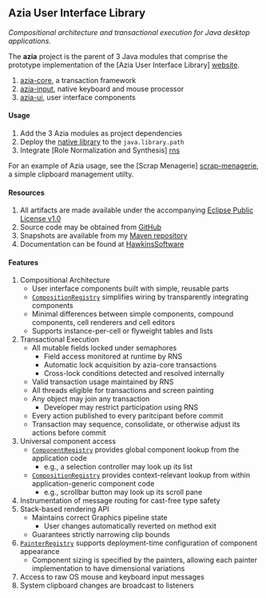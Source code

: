 Azia User Interface Library
---------------------------

*Compositional architecture and transactional execution for Java* 
*desktop applications.*

The **azia** project is the parent of 3 Java modules that comprise 
the prototype implementation of the [Azia User Interface Library]
[website].

[website]: http://www.hawkinssoftware.net/oss/azia

1. [azia-core], a transaction framework 
2. [azia-input], native keyboard and mouse processor
3. [azia-ui], user interface components

[azia-core]: https://github.com/byron-hawkins/org.hawkinssoftware.azia-core/blob/master/azia-core/README.md
[azia-input]: https://github.com/byron-hawkins/org.hawkinssoftware.azia-input/blob/master/azia-input/README.md
[azia-ui]: https://github.com/byron-hawkins/org.hawkinssoftware.azia-ui/blob/master/azia-ui/README.md

#### Usage

1. Add the 3 Azia modules as project dependencies 
1. Deploy the [native library] to the `java.library.path`
1. Integrate [Role Normalization and Synthesis] [rns] 

[native library]: https://github.com/byron-hawkins/org.hawkinssoftware.azia-input/tree/master/azia-input/src/main/resources/native
[rns]: https://github.com/byron-hawkins/org.hawkinssoftware.rns/blob/master/rns/README.md

For an example of Azia usage, see the [Scrap Menagerie]
[scrap-menagerie], a simple clipboard management utilty.

[scrap-menagerie]: https://github.com/byron-hawkins/org.hawkinssoftware.scrap-menagerie/blob/master/scrap-menagerie/README.md

#### Resources

1. All artifacts are made available under the accompanying
   [Eclipse Public License v1.0][License]
2. Source code may be obtained from [GitHub]
3. Snapshots are available from my [Maven repository][snapshots]
4. Documentation can be found at [HawkinsSoftware][website]   

[License]: http://www.eclipse.org/legal/epl-v10.html
[GitHub]: https://www.github.com/byron-hawkins
[snapshots]: https://www.github.com/byron-hawkins/snapshots

#### Features

1. Compositional Architecture
    * User interface components built with simple, reusable parts
    * <code>[CompositionRegistry]</code> simplifies wiring by
      transparently integrating components
    * Minimal differences between simple components, compound
      components, cell renderers and cell editors
    * Supports instance-per-cell or flyweight tables and lists
1. Transactional Execution
    * All mutable fields locked under semaphores
        + Field access monitored at runtime by RNS
        + Automatic lock acquisition by azia-core transactions
        + Cross-lock conditions detected and resolved internally
    * Valid transaction usage maintained by RNS
    * All threads eligible for transactions and screen painting
    * Any object may join any transaction
        + Developer may restrict participation using RNS
    * Every action published to every paritcipant before commit
    * Transaction may sequence, consolidate, or otherwise adjust
      its actions before commit
1. Universal component access 
    * <code>[ComponentRegistry]</code> provides global component
      lookup from the application code 
        + e.g., a selection controller may look up its list
    * <code>[CompositionRegistry]</code> provides context-relevant
      lookup from within application-generic component code 
        + e.g., scrollbar button may look up its scroll pane
1. Instrumentation of message routing for cast-free type safety
1. Stack-based rendering API
    * Maintains correct Graphics pipeline state
        + User changes automatically reverted on method exit
    * Guarantees strictly narrowing clip bounds
1. <code>[PainterRegistry]</code> supports deployment-time
   configuration of component appearance
    * Component sizing is specified by the painters, allowing each
      painter implementation to have dimensional variations
1. Access to raw OS mouse and keyboard input messages
1. System clipboard changes are broadcast to listeners

[ComponentRegistry]: https://github.com/byron-hawkins/org.hawkinssoftware.azia-ui/blob/master/azia-ui/src/main/java/org/hawkinssoftware/azia/ui/component/ComponentRegistry.java
[CompositionRegistry]: https://github.com/byron-hawkins/org.hawkinssoftware.azia-ui/blob/master/azia-ui/src/main/java/org/hawkinssoftware/azia/ui/component/composition/CompositionRegistry.java
[PainterRegistry]: https://github.com/byron-hawkins/org.hawkinssoftware.azia-ui/blob/master/azia-ui/src/main/java/org/hawkinssoftware/azia/ui/paint/PainterRegistry.java
